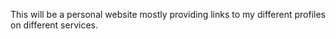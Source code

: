 This will be a personal website mostly providing links to my different profiles on different services.
